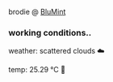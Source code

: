 brodie @ [BluMint](https://www.linkedin.com/company/blumint-io/)

<!--weather_start-->
### working conditions..

weather: scattered clouds ☁️

temp: 25.29 °C 🥶

<!--weather_end-->
